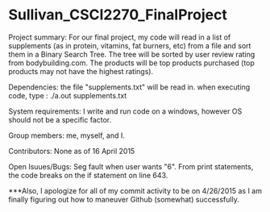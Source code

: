 # Sullivan_CSCI2270_FinalProject


Project summary:
For our final project, my code will read in a list of supplements (as in protein, vitamins, fat burners, etc) from a file and sort them in a Binary Search Tree. The tree will be sorted by user review rating from bodybuilding.com. The products will be top products purchased (top products may not have the highest ratings).

Dependencies:
the file "supplements.txt" will be read in.
when executing code, type : ./a.out supplements.txt

System requirements:
I write and run code on a windows, however OS should not be a specific factor.

Group members:
me, myself, and I.

Contributors:
None as of 16 April 2015

Open Isuues/Bugs:
Seg fault when user wants "6". From print statements, the code breaks on the if statement on line 643. 

***Also, I apologize for all of my commit activity to be on 4/26/2015 as I am finally figuring out how to maneuver Github (somewhat) successfully.



